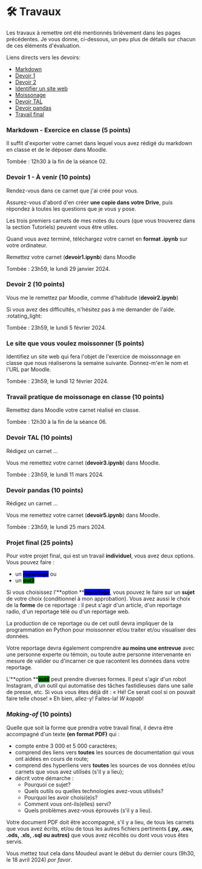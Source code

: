 # 🛠 Travaux

Les travaux à remettre ont été mentionnés brièvement dans les pages précédentes. Je vous donne, ci-dessous, un peu plus de détails sur chacun de ces éléments d'évaluation.

Liens directs vers les devoirs:

* [Markdown](travaux.md#devoir-1)
* [Devoir 1](travaux.md#devoir-2)
* [Devoir 2](travaux.md#devoir-3)
* [Identifier un site web](travaux.md#le-site-que-vous-voulez-moissonner-5-points)
* [Moissonage](travaux.md#moissonage-en-classe-10-points)
* [Devoir TAL](travaux.md#devoir-4)
* [Devoir pandas](travaux.md#devoir-5)
* [Travail final](travaux.md#projet-final-25-points)

### Markdown - Exercice en classe (5 points) <a href="#devoir-1" id="devoir-1"></a>

Il suffit d'exporter votre carnet dans lequel vous avez rédigé du markdown en classe et de le déposer dans Moodle.

Tombée : 12h30 à la fin de la séance 02.

### Devoir 1 - À venir (10 points) <a href="#devoir-2" id="devoir-2"></a>

Rendez-vous dans ce carnet que j'ai créé pour vous.

Assurez-vous d'abord d'en créer **une copie dans votre Drive**, puis répondez à toutes les questions que je vous y pose.

Les trois premiers carnets de mes notes du cours (que vous trouverez dans la section Tutoriels) peuvent vous être utiles.

Quand vous avez terminé, téléchargez votre carnet en **format .ipynb** sur votre ordinateur.

Remettez votre carnet (**devoir1.ipynb**) dans Moodle

Tombée : 23h59, le lundi 29 janvier 2024.

### Devoir 2 (10 points) <a href="#devoir-3" id="devoir-3"></a>

Vous me le remettez par Moodle, comme d'habitude (**devoir2.ipynb**)

Si vous avez des difficultés, n'hésitez pas à me demander de l'aide. :rotating\_light:

Tombée : 23h59, le lundi 5 février 2024.

### Le site que vous voulez moissonner (5 points)

Identifiez un site web qui fera l'objet de l'exercice de moissonnage en classe que nous réaliserons la semaine suivante. Donnez-m'en le nom et l'URL par Moodle.

Tombée : 23h59, le lundi 12 février 2024.

### Travail pratique de moissonage en classe (10 points)

Remettez dans Moodle votre carnet réalisé en classe.

Tombée : 12h30 à la fin de la séance 06.

### Devoir TAL (10 points) <a href="#devoir-4" id="devoir-4"></a>

Rédigez un carnet ...

Vous me remettez votre carnet (**devoir3.ipynb**) dans Moodle.

Tombée : 23h59, le lundi 11 mars 2024.

### Devoir pandas (10 points) <a href="#devoir-5" id="devoir-5"></a>

Rédigez un carnet ...

Vous me remettez votre carnet (**devoir5.ipynb**) dans Moodle.

Tombée : 23h59, le lundi 25 mars 2024.

### Projet final (25 points)

Pour votre projet final, qui est un travail **individuel**, vous avez deux options. Vous pouvez faire :

* un <mark style="background-color:blue;">**reportage**</mark> ou
* un <mark style="background-color:green;">**outil**</mark>

Si vous choisissez l'**option **<mark style="background-color:blue;">**reportage**</mark>, vous pouvez le faire sur un **sujet** de votre choix (conditionnel à mon approbation). Vous avez aussi le choix de la **forme** de ce reportage : il peut s'agir d'un article, d'un reportage radio, d'un reportage télé ou d'un reportage web.

La production de ce reportage ou de cet outil devra impliquer de la programmation en Python pour moissonner et/ou traiter et/ou visualiser des données.

Votre reportage devra également comprendre **au moins une entrevue** avec une personne experte ou témoin, ou toute autre personne intervenante en mesure de valider ou d'incarner ce que racontent les données dans votre reportage.

L'**option **<mark style="background-color:green;">**outil**</mark> peut prendre diverses formes. Il peut s'agir d'un robot Instagram, d'un outil qui automatise des tâches fastidieuses dans une salle de presse, etc. Si vous vous êtes déjà dit : « Hé! Ce serait cool si on pouvait faire telle chose! » Eh bien, allez-y! Faites-la! _W kapab_!

### _Making-of_ (10 points)

Quelle que soit la forme que prendra votre travail final, il devra être accompagné d'un texte **(en format PDF)** qui :

* compte entre 3 000 et 5 000 caractères;
* comprend des liens vers **toutes** les sources de documentation qui vous ont aidées en cours de route;
* comprend des hyperliens vers **toutes** les sources de vos données et/ou carnets que vous avez utilisés (s'il y a lieu);
* décrit votre démarche :
  * Pourquoi ce sujet?
  * Quels outils ou quelles technologies avez-vous utilisés?
  * Pourquoi les avoir choisi(e)s?
  * Comment vous ont-ils(elles) servi?
  * Quels problèmes avez-vous éprouvés (s'il y a lieu).

Votre document PDF doit être accompagné, s'il y a lieu, de tous les carnets que vous avez écrits, et/ou de tous les autres fichiers pertinents **(.py, .csv, .ods, .xls, .sql ou autres)** que vous avez récoltés ou dont vous vous êtes servis.

Vous mettez tout cela dans Moudeul avant le début du dernier cours (9h30, le 18 avril 2024) _por favor_.
